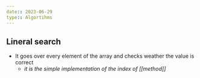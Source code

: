 ```yaml
---
date:: 2023-06-29
type:: Algortihms
---
```

## Lineral search 

- It goes over every element of the array and checks weather the value is correct
	- *it is the simple implementation of the index of [[method]]*

```go 





```